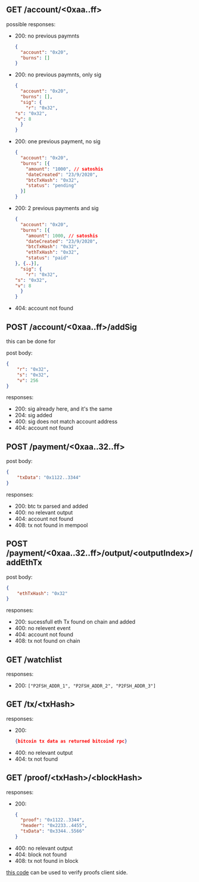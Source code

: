 

## GET /account/\<0xaa..ff\>
possible responses:
- 200: no previous paymnts
	```json
    {
      "account": "0x20",
      "burns": []
    }
	```
- 200: no previous paymnts, only sig
	```json
    {
      "account": "0x20",
      "burns": [],
      "sig": {
        "r": "0x32",
	"s": "0x32",
	"v": 8
      }
    }
	```
- 200: one previous payment, no sig
	```json
    {
      "account": "0x20",
      "burns": [{
		"amount": "1000", // satoshis
		"dateCreated": "23/9/2020",
		"btcTxHash": "0x32",
		"status": "pending"
	  }]
    }
	```
- 200: 2 previous payments and sig
	```json
    {
      "account": "0x20",
      "burns": [{
		"amount": 1000, // satoshis
		"dateCreated": "23/9/2020",
		"btcTxHash": "0x32",
		"ethTxHash": "0x32",
		"status": "paid"
	}, {..}],
      "sig": {
        "r": "0x32",
	"s": "0x32",
	"v": 8
      }
    }
	```
- 404: account not found

## POST /account/\<0xaa..ff\>/addSig

this can be done for 

post body:
```json
{
	"r": "0x32",
	"s": "0x32",
	"v": 256
}
```

responses:
- 200: sig already here, and it's the same
- 204: sig added
- 400: sig does not match account address
- 404: account not found

## POST /payment/\<0xaa..32..ff\>

post body:
```json
{
	"txData": "0x1122..3344"
}
```
responses:
- 200: btc tx parsed and added
- 400: no relevant output
- 404: account not found
- 408: tx not found in mempool

## POST /payment/\<0xaa..32..ff\>/output/\<outputIndex\>/addEthTx
post body:
```json
{
	"ethTxHash": "0x32"
}
```
responses:
- 200: sucessfull eth Tx found on chain and added
- 400: no relevent event
- 404: account not found
- 408: tx not found on chain

## GET /watchlist
responses:
- 200: `["P2FSH_ADDR_1", "P2FSH_ADDR_2", "P2FSH_ADDR_3"]`

## GET /tx/\<txHash\>
responses:
- 200:
	```json
	{bitcoin tx data as returned bitcoind rpc}
	```
- 400: no relevant output
- 404: tx not found

## GET /proof/\<txHash\>/\<blockHash\>
responses:
- 200:
	```json
	{
	  "proof": "0x1122..3344",
	  "header": "0x2233..4455",
	  "txData": "0x3344..5566"
	}
	```
- 400: no relevant output
- 404: block not found
- 408: tx not found in block

[this code](https://github.com/summa-tx/bitcoin-spv/tree/master/js) can be used to verify proofs client side.
